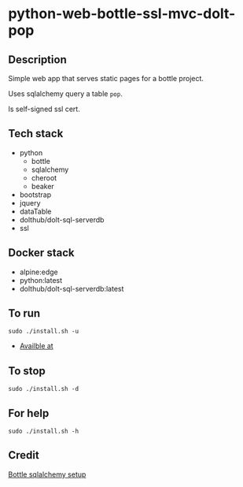 # python-web-bottle-ssl-mvc-dolt-pop

## Description
Simple web app that serves static pages
for a bottle project.

Uses sqlalchemy query a table `pop`.

Is self-signed ssl cert.

## Tech stack
- python
  - bottle
  - sqlalchemy
  - cheroot
  - beaker
- bootstrap
- jquery
- dataTable
- dolthub/dolt-sql-serverdb
- ssl

## Docker stack
- alpine:edge
- python:latest
- dolthub/dolt-sql-serverdb:latest

## To run
`sudo ./install.sh -u`
- [Availble at](https://localhost)

## To stop
`sudo ./install.sh -d`

## For help
`sudo ./install.sh -h`

## Credit
[Bottle sqlalchemy setup](https://github.com/iurisilvio/bottle-sqlalchemy/blob/master/examples/basic.py)
